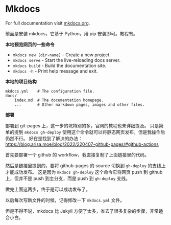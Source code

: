 # Mkdocs

For full documentation visit [mkdocs.org](https://www.mkdocs.org).

前面是安装 mkdocs，它基于 Python，用 pip 安装即可。教程有。

**本地预览网页的一些命令**

* `mkdocs new [dir-name]` - Create a new project.
* `mkdocs serve` - Start the live-reloading docs server.
* `mkdocs build` - Build the documentation site.
* `mkdocs -h` - Print help message and exit.

**本地的项目结构**

    mkdocs.yml    # The configuration file.
    docs/
        index.md  # The documentation homepage.
        ...       # Other markdown pages, images and other files.

**部署**

部署到 git-pages 上，这一步的坑特别的多，官网的教程也未详细提及。
只是简单的提到 `mkdocs gh-deploy` 使用这个命令就可以将静态网页发布，但是我操作后仍然不行。
好在是找到了解决的办法：<https://blog.arisa.moe/blog/2022/220407-github-pages/#github-actions>

首先要部署一个 github 的 workflow，我直接复制了上面链接里的代码。

然后是链接里提到的，要将 github-pages 的 source 切换到 `gh-deploy` 的支线上才能成功发布。
这是因为 `mkdocs gh-deploy` 这个命令它将网页 push 到 github 上，但并不是 push 到主分支，而是 push 到 `gh-deploy` 支线。

做完上面这两步，终于是可以成功发布了。

以后每次写新文件的时候，记得修改一下 `mkdocs.yml` 文件。

但是不得不说，mkdocs 比 Jekyll 方便了太多，省去了很多复杂的步骤，非常适合小白。